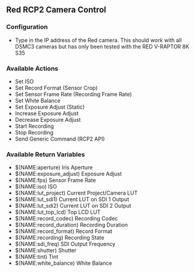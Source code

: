 ## Red RCP2 Camera Control

### Configuration

- Type in the IP address of the Red camera. This should work with all DSMC3 cameras but has only been tested with the RED V-RAPTOR 8K S35

### Available Actions

 - Set ISO
 - Set Record Format (Sensor Crop)
 - Set Sensor Frame Rate (Recording Frame Rate)
 - Set White Balance
 - Set Exposure Adjust (Static)
 - Increase Exposure Adjust
 - Decrease Exposure Adjust
 - Start Recording
 - Stop Recording
 - Send Generic Command (RCP2 API)

### Available Return Variables

- $(NAME:aperture) Iris Aperture
- $(NAME:exposure_adjust) Exposure Adjust
- $(NAME:fps) Sensor Frame Rate
- $(NAME:iso) ISO
- $(NAME:lut_project) Current Project/Camera LUT
- $(NAME:lut_sdi1) Current LUT on SDI 1 Output
- $(NAME:lut_sdi2) Current LUT on SDI 2 Output
- $(NAME:lut_top_lcd) Top LCD LUT
- $(NAME:record_codec) Recording Codec
- $(NAME:record_duration) Recording Duration
- $(NAME:record_format) Record Format
- $(NAME:recording) Recording State
- $(NAME:sdi_freq) SDI Output Frequency
- $(NAME:shutter) Shutter
- $(NAME:tint) Tint
- $(NAME:white_balance) White Balance